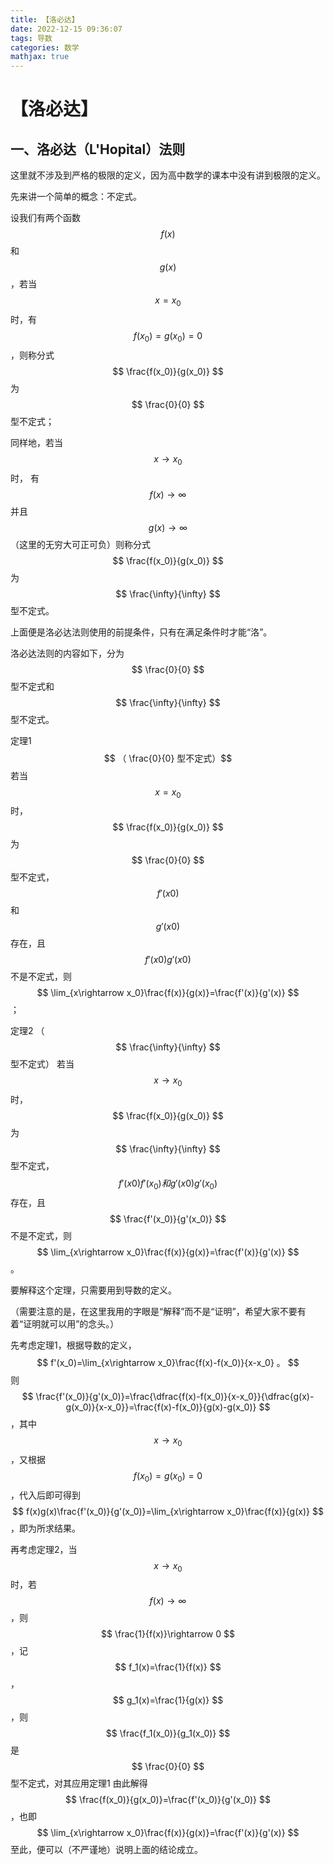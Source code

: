 ```yaml
---
title: 【洛必达】
date: 2022-12-15 09:36:07
tags: 导数
categories: 数学
mathjax: true
---
```

# 【洛必达】
## 一、洛必达（L'Hopital）法则

这里就不涉及到严格的极限的定义，因为高中数学的课本中没有讲到极限的定义。

先来讲一个简单的概念：不定式。

设我们有两个函数$$ f(x) $$和$$ g(x) $$，若当$$ x=x_0 $$时，有$$ f(x_0)=g(x_0)=0 $$，则称分式$$ \frac{f(x_0)}{g(x_0)} $$为$$ \frac{0}{0} $$型不定式；

同样地，若当$$ x\rightarrow x_0 $$时， 有$$ f(x)\rightarrow \infty $$并且$$ g(x)\rightarrow\infty $$（这里的无穷大可正可负）则称分式$$ \frac{f(x_0)}{g(x_0)} $$为$$ \frac{\infty}{\infty} $$型不定式。

上面便是洛必达法则使用的前提条件，只有在满足条件时才能“洛”。

洛必达法则的内容如下，分为$$ \frac{0}{0} $$型不定式和$$ \frac{\infty}{\infty} $$型不定式。

定理1$$ （ \frac{0}{0} 型不定式）$$若当$$ x=x_0 $$时，$$ \frac{f(x_0)}{g(x_0)} $$为$$ \frac{0}{0} $$型不定式，$$ f′(x0) $$ 和 $$ g′(x0) $$存在，且$$ f′(x0) g′(x0) $$不是不定式，则
$$ \lim_{x\rightarrow x_0}\frac{f(x)}{g(x)}=\frac{f'(x)}{g'(x)} $$；

定理2 （$$ \frac{\infty}{\infty} $$型不定式） 若当$$ x\rightarrow x_0 $$时，$$ \frac{f(x_0)}{g(x_0)} $$为$$ \frac{\infty}{\infty} $$型不定式，$$ f′(x0)f'(x_0) 和 g′(x0)g'(x_0) $$存在，且$$ \frac{f'(x_0)}{g'(x_0)} $$不是不定式，则$$ \lim_{x\rightarrow x_0}\frac{f(x)}{g(x)}=\frac{f'(x)}{g'(x)} $$。

要解释这个定理，只需要用到导数的定义。

（需要注意的是，在这里我用的字眼是“解释”而不是“证明”，希望大家不要有着“证明就可以用”的念头。）

先考虑定理1，根据导数的定义，$$ f'(x_0)=\lim_{x\rightarrow x_0}\frac{f(x)-f(x_0)}{x-x_0} 。
$$
则$$ \frac{f'(x_0)}{g'(x_0)}=\frac{\dfrac{f(x)-f(x_0)}{x-x_0}}{\dfrac{g(x)-g(x_0)}{x-x_0}}=\frac{f(x)-f(x_0)}{g(x)-g(x_0)} $$，其中$$ x\rightarrow x_0 $$，又根据$$ f(x_0)=g(x_0)=0 $$，代入后即可得到$$ f(x)g(x)\frac{f'(x_0)}{g'(x_0)}=\lim_{x\rightarrow x_0}\frac{f(x)}{g(x)} $$，即为所求结果。

再考虑定理2，当$$ x\rightarrow x_0 $$时，若$$ f(x)\rightarrow \infty $$，则$$ \frac{1}{f(x)}\rightarrow 0 $$，记$$ f_1(x)=\frac{1}{f(x)} $$，$$ g_1(x)=\frac{1}{g(x)} $$，则$$ \frac{f_1(x_0)}{g_1(x_0)} $$是$$ \frac{0}{0} $$
型不定式，对其应用定理1
由此解得
$$ \frac{f(x_0)}{g(x_0)}=\frac{f'(x_0)}{g'(x_0)} $$，也即
$$ \lim_{x\rightarrow x_0}\frac{f(x)}{g(x)}=\frac{f'(x)}{g'(x)} $$
至此，便可以（不严谨地）说明上面的结论成立。

